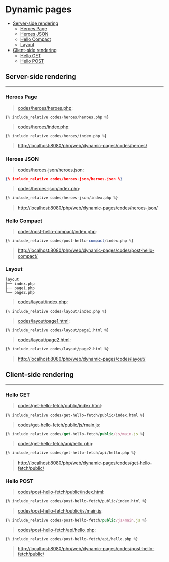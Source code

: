 # Dynamic pages

- [Server-side rendering](#server-side-rendering)
  - [Heroes Page](#heroes-page)
  - [Heroes JSON](#heroes-json)
  - [Hello Compact](#hello-compact)
  - [Layout](#layout)
- [Client-side rendering](#client-side-rendering)
  - [Hello GET](#hello-get)
  - [Hello POST](#hello-post)

## Server-side rendering

---

### Heroes Page

> [codes/heroes/heroes.php](codes/heroes/heroes.php):

```php
{% include_relative codes/heroes/heroes.php %}
```

> [codes/heroes/index.php](codes/heroes/index.php):

```php
{% include_relative codes/heroes/index.php %}
```

> [http://localhost:8080/php/web/dynamic-pages/codes/heroes/](http://localhost:8080/php/web/dynamic-pages/codes/heroes/)

### Heroes JSON

> [codes/heroes-json/heroes.json](codes/heroes-json/heroes.json):

```json
{% include_relative codes/heroes-json/heroes.json %}
```

> [codes/heroes-json/index.php](codes/heroes-json/index.php):

```php
{% include_relative codes/heroes-json/index.php %}
```

> [http://localhost:8080/php/web/dynamic-pages/codes/heroes-json/](http://localhost:8080/php/web/dynamic-pages/codes/heroes-json/)

### Hello Compact

> [codes/post-hello-compact/index.php](codes/post-hello-compact/index.php):

```php
{% include_relative codes/post-hello-compact/index.php %}
```

> [http://localhost:8080/php/web/dynamic-pages/codes/post-hello-compact/](http://localhost:8080/php/web/dynamic-pages/codes/post-hello-compact/)

### Layout

```
layout
├── index.php
├── page1.php
└── page2.php
```

> [codes/layout/index.php](codes/layout/index.php):

```php
{% include_relative codes/layout/index.php %}
```

> [codes/layout/page1.html](codes/layout/page1.html):

```html
{% include_relative codes/layout/page1.html %}
```

> [codes/layout/page2.html](codes/layout/page2.html):

```html
{% include_relative codes/layout/page2.html %}
```

> [http://localhost:8080/php/web/dynamic-pages/codes/layout/](http://localhost:8080/php/web/dynamic-pages/codes/layout/)

## Client-side rendering

---

### Hello GET

> [codes/get-hello-fetch/public/index.html](codes/get-hello-fetch/public/index.html):

```html
{% include_relative codes/get-hello-fetch/public/index.html %}
```

> [codes/get-hello-fetch/public/js/main.js](codes/get-hello-fetch/public/js/main.js):

```js
{% include_relative codes/get-hello-fetch/public/js/main.js %}
```

> [codes/get-hello-fetch/api/hello.php](codes/get-hello-fetch/api/hello.php):

```php
{% include_relative codes/get-hello-fetch/api/hello.php %}
```

> [http://localhost:8080/php/web/dynamic-pages/codes/get-hello-fetch/public/](http://localhost:8080/php/web/dynamic-pages/codes/get-hello-fetch/public/)

### Hello POST

> [codes/post-hello-fetch/public/index.html](codes/post-hello-fetch/public/index.html):

```html
{% include_relative codes/post-hello-fetch/public/index.html %}
```

> [codes/post-hello-fetch/public/js/main.js](codes/post-hello-fetch/public/js/main.js):

```js
{% include_relative codes/post-hello-fetch/public/js/main.js %}
```

> [codes/post-hello-fetch/api/hello.php](codes/post-hello-fetch/api/hello.php):

```php
{% include_relative codes/post-hello-fetch/api/hello.php %}
```

> [http://localhost:8080/php/web/dynamic-pages/codes/post-hello-fetch/public/](http://localhost:8080/php/web/dynamic-pages/codes/post-hello-fetch/public/)
